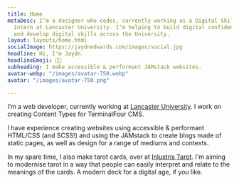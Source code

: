 ```yaml
---
title: Home
metaDesc: I’m a designer who codes, currently working as a Digital Skills Graduate
  Intern at Lancaster University. I’m helping to build digital confidence across campus
  and develop digital skills across the University.
layout: layouts/home.html
socialImage: https://jaydnedwards.com/images/social.jpg
headline: Hi, I'm Jaydn.
headlineEmoji: 👋🏻
subheading: I make accessible & performant JAMstack websites.
avatar-webp: "/images/avatar-750.webp"
avatar: "/images/avatar-750.png"

---
```


I’m a web developer, currently working at [Lancaster University](https://www.lancaster.ac.uk/). I work on creating Content Types for TerminalFour CMS.

I have experience creating websites using accessible & performant HTML/CSS (and SCSS!) and using the JAMstack to create blogs made of static pages, as well as design for a range of mediums and contexts.

In my spare time, I also make tarot cards, over at [Inlustris Tarot](https://inlustristarot.com). I'm aiming to modernise tarot in a way that people can easily interpret and relate to the meanings of the cards. A modern deck for a digital age, if you like.